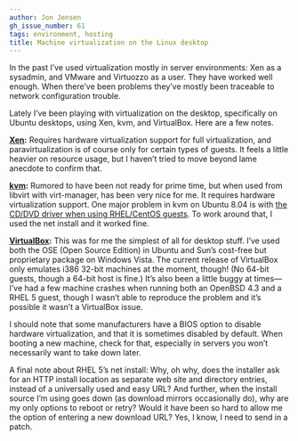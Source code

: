 ```yaml
---
author: Jon Jensen
gh_issue_number: 61
tags: environment, hosting
title: Machine virtualization on the Linux desktop
---
```




In the past I’ve used virtualization mostly in server environments: Xen as a sysadmin, and VMware and Virtuozzo as a user. They have worked well enough. When there’ve been problems they’ve mostly been traceable to network configuration trouble.

Lately I’ve been playing with virtualization on the desktop, specifically on Ubuntu desktops, using Xen, kvm, and VirtualBox. Here are a few notes.

**[Xen](https://www.xenproject.org/):** Requires hardware virtualization support for full virtualization, and paravirtualization is of course only for certain types of guests. It feels a little heavier on resource usage, but I haven’t tried to move beyond lame anecdote to confirm that.

**[kvm](https://www.linux-kvm.org/page/Main_Page):** Rumored to have been not ready for prime time, but when used from libvirt with virt-manager, has been very nice for me. It requires hardware virtualization support. One major problem in kvm on Ubuntu 8.04 is with [the CD/DVD driver when using RHEL/CentOS guests](https://bugs.launchpad.net/ubuntu/+source/kvm/+bug/239355). To work around that, I used the net install and it worked fine.

**[VirtualBox](https://www.virtualbox.org/):** This was for me the simplest of all for desktop stuff. I’ve used both the OSE (Open Source Edition) in Ubuntu and Sun’s cost-free but proprietary package on Windows Vista. The current release of VirtualBox only emulates i386 32-bit machines at the moment, though! (No 64-bit guests, though a 64-bit host is fine.) It’s also been a little buggy at times—​I’ve had a few machine crashes when running both an OpenBSD 4.3 and a RHEL 5 guest, though I wasn’t able to reproduce the problem and it’s possible it wasn’t a VirtualBox issue.

I should note that some manufacturers have a BIOS option to disable hardware virtualization, and that it is sometimes disabled by default. When booting a new machine, check for that, especially in servers you won’t necessarily want to take down later.

A final note about RHEL 5’s net install: Why, oh why, does the installer ask for an HTTP install location as separate web site and directory entries, instead of a universally used and easy URL? And further, when the install source I’m using goes down (as download mirrors occasionally do), why are my only options to reboot or retry? Would it have been so hard to allow me the option of entering a new download URL? Yes, I know, I need to send in a patch.


